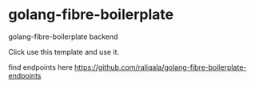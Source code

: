 # golang-fibre-boilerplate
golang-fibre-boilerplate backend  

Click use this template and use it.

find endpoints here https://github.com/raliqala/golang-fibre-boilerplate-endpoints
